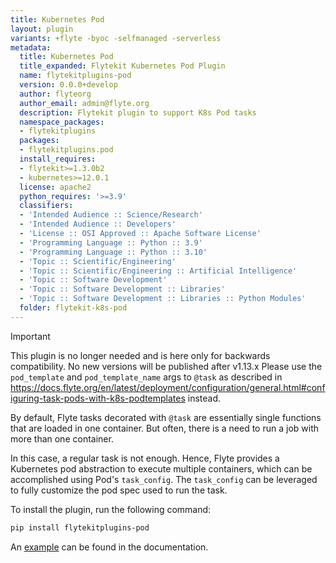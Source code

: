 ```yaml
---
title: Kubernetes Pod
layout: plugin
variants: +flyte -byoc -selfmanaged -serverless
metadata:
  title: Kubernetes Pod
  title_expanded: Flytekit Kubernetes Pod Plugin
  name: flytekitplugins-pod
  version: 0.0.0+develop
  author: flyteorg
  author_email: admin@flyte.org
  description: Flytekit plugin to support K8s Pod tasks
  namespace_packages:
  - flytekitplugins
  packages:
  - flytekitplugins.pod
  install_requires:
  - flytekit>=1.3.0b2
  - kubernetes>=12.0.1
  license: apache2
  python_requires: '>=3.9'
  classifiers:
  - 'Intended Audience :: Science/Research'
  - 'Intended Audience :: Developers'
  - 'License :: OSI Approved :: Apache Software License'
  - 'Programming Language :: Python :: 3.9'
  - 'Programming Language :: Python :: 3.10'
  - 'Topic :: Scientific/Engineering'
  - 'Topic :: Scientific/Engineering :: Artificial Intelligence'
  - 'Topic :: Software Development'
  - 'Topic :: Software Development :: Libraries'
  - 'Topic :: Software Development :: Libraries :: Python Modules'
  folder: flytekit-k8s-pod
---
```



> [!IMPORTANT]
> This plugin is no longer needed and is here only for backwards compatibility. No new versions will be published after v1.13.x
> Please use the `pod_template` and `pod_template_name` args to `@task` as described in https://docs.flyte.org/en/latest/deployment/configuration/general.html#configuring-task-pods-with-k8s-podtemplates
> instead.


By default, Flyte tasks decorated with `@task` are essentially single functions that are loaded in one container. But often, there is a need to run a job with more than one container.

In this case, a regular task is not enough. Hence, Flyte provides a Kubernetes pod abstraction to execute multiple containers, which can be accomplished using Pod's `task_config`. The `task_config` can be leveraged to fully customize the pod spec used to run the task.

To install the plugin, run the following command:

```bash
pip install flytekitplugins-pod
```

An [example](https://docs.flyte.org/en/latest/flytesnacks/examples/k8s_pod_plugin/index.html) can be found in the documentation.
